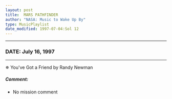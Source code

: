 ```yaml
---
layout: post
title:  MARS PATHFINDER
author: "NASA: Music to Wake Up By"
type: MusicPlaylist
date_modified: 1997-07-04:Sol 12
---
```


----
### DATE: July 16, 1997
----
✵ You've Got a Friend by Randy Newman

##### Comment:
* No mission comment
